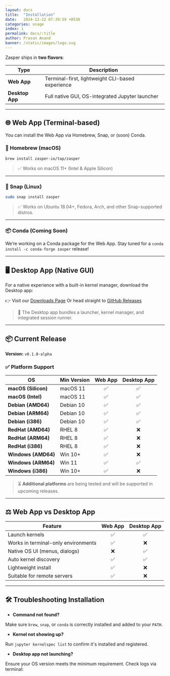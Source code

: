 ```yaml
---
layout: docs
title:  "Installation"
date:   2024-12-22 07:39:59 +0530
categories: usage
index: 1
permalink: docs/:title
author: Prasun Anand
banner: /static/images/logo.svg
---
```


Zasper ships in **two flavors**:

| Type            | Description                                      |
| --------------- | ------------------------------------------------ |
| **Web App**     | Terminal-first, lightweight CLI-based experience |
| **Desktop App** | Full native GUI, OS-integrated Jupyter launcher  |

---

## 🌐 Web App (Terminal-based)

You can install the Web App via Homebrew, Snap, or (soon) Conda.

### 🍺 Homebrew (macOS)

```bash
brew install zasper-io/tap/zasper
```

> ✅ Works on macOS 11+ (Intel & Apple Silicon)

---

### 🐧 Snap (Linux)

```bash
sudo snap install zasper
```

> ✅ Works on Ubuntu 18.04+, Fedora, Arch, and other Snap-supported distros.

---

### 📦 Conda (Coming Soon)

We’re working on a Conda package for the Web App. Stay tuned for a `conda install -c conda-forge zasper` release!

---

## 🖥️ Desktop App (Native GUI)

For a native experience with a built-in kernel manager, download the Desktop app:

👉 Visit our [Downloads Page](https://zasper.io/downloads)
Or head straight to [GitHub Releases](https://github.com/zasper-io/zasper/releases)

> 🧹 The Desktop app bundles a launcher, kernel manager, and integrated session runner.

---

## 📦 Current Release

**Version:** `v0.1.0-alpha`

### ✅ Platform Support

| OS                  | Min Version | Web App | Desktop App |
| ------------------- | ----------- | :-----: | :---------: |
| **macOS (Silicon)** | macOS 11    |    ✅    |      ✅      |
| **macOS (Intel)**   | macOS 11    |    ✅    |      ✅      |
| **Debian (AMD64)**  | Debian 10   |    ✅    |      ✅      |
| **Debian (ARM64)**  | Debian 10   |    ✅    |      ✅      |
| **Debian (i386)**   | Debian 10   |    ✅    |      ✅      |
| **RedHat (AMD64)**  | RHEL 8      |    ✅    |      ❌      |
| **RedHat (ARM64)**  | RHEL 8      |    ✅    |      ❌      |
| **RedHat (i386)**   | RHEL 8      |    ✅    |      ❌      |
| **Windows (AMD64)** | Win 10+     |    ✅    |      ❌      |
| **Windows (ARM64)** | Win 11      |    ✅    |      ✅      |
| **Windows (i386)**  | Win 10+     |    ✅    |      ❌      |

> ⏳ **Additional platforms** are being tested and will be supported in upcoming releases.

---

## ⚖️ Web App vs Desktop App

| Feature                             | Web App | Desktop App |
| ----------------------------------- | :-----: | :---------: |
| Launch kernels                      |    ✅    |      ✅      |
| Works in terminal-only environments |    ✅    |      ❌      |
| Native OS UI (menus, dialogs)       |    ❌    |      ✅      |
| Auto kernel discovery               |    ✅    |      ✅      |
| Lightweight install                 |    ✅    |      ❌      |
| Suitable for remote servers         |    ✅    |      ❌      |

---

## 🛠️ Troubleshooting Installation

* **Command not found?**

Make sure `brew`, `snap`, or `conda` is correctly installed and added to your `PATH`.



* **Kernel not showing up?**

Run `jupyter kernelspec list` to confirm it's installed and registered.

* **Desktop app not launching?**

Ensure your OS version meets the minimum requirement. Check logs via terminal:
